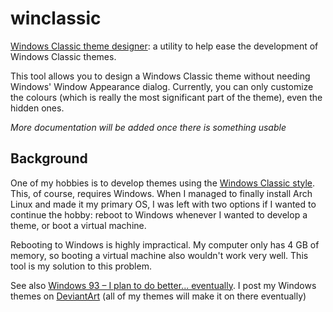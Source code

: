 winclassic
==========

[Windows Classic theme designer](http://tpenguinltg.github.io/winclassic): a utility to help ease the development of Windows Classic themes.

This tool allows you to design a Windows Classic theme without needing Windows' Window Appearance dialog. Currently, you can only customize the colours (which is really the most significant part of the theme), even the hidden ones.

*More documentation will be added once there is something usable*

Background
----------

One of my hobbies is to develop themes using the [Windows Classic style](http://www.betaarchive.com/wiki/index.php?title=Windows%3AVisual_Styles%3AWindows_Classic).
This, of course, requires Windows. When I managed to finally install Arch Linux and made it my primary OS, I was left with two options if I wanted to continue the hobby: reboot to Windows whenever I wanted to develop a theme, or boot a virtual machine.

Rebooting to Windows is highly impractical. My computer only has 4 GB of memory, so booting a virtual machine also wouldn't work very well. This tool is my solution to this problem.

See also [Windows 93 – I plan to do better... eventually](https://tpenguinltg.wordpress.com/2014/10/28/windows-93/).
I post my Windows themes on [DeviantArt](http://tpenguinltg.deviantart.com/) (all of my themes will make it on there eventually)
